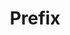 ---
title: "Prefix"

categories: ['']

tags: ['Prefix']

arwords: 'سابقة'

arexps: []

enwords: ['Prefix']

enexps: []

arlexicons: 'س'

enlexicons: 'P'

authors: ['Ruqayya Roshdy']

translators: ['']

citations: 'العربية والذكاء الاصطناعي'

sources: 'مركز الملك عبدالله بن عبدالعزيز الدولي لخدمة اللغة العربية'

word: "true"

slug: ""
---